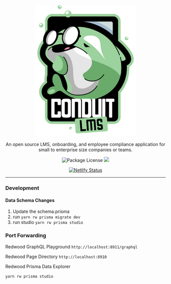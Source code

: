 <p align="center">
  <a href="" target="blank"><img src='assets/imgs/conduit.png' width="320" alt="Conduit Logo" /></a>
<p align="center">



</p>
</p>

  <p align="center">An open source LMS, onboarding, and employee compliance application for small to enterprise size companies or teams.</p>
    <div align="center">
    <a target="_blank"><img src="https://img.shields.io/badge/license-MIT-green" alt="Package License" /></a>
    <a href="https://ko-fi.com/waunbroderick" target="_blank"><img src="https://img.shields.io/badge/Donate-kofi-ff3f59.svg"/></a>
</div>

<div align="center">

[![Netlify Status](https://api.netlify.com/api/v1/badges/4650b90b-12c9-4f56-95aa-7103b8399214/deploy-status)](https://app.netlify.com/sites/conduitlms/deploys)

</div>

---
### Development

#### Data Schema Changes
1. Update the schema.prisma
2. run `yarn rw prisma migrate dev`
3. run studio `yarn rw prisma studio`
### Port Forwarding

Redwood GraphQL Playground
`http://localhost:8911/graphql`

Redwood Page Directory
`http://localhost:8910`

Redwood Prisma Data Explorer
```bash
yarn rw prisma studio
```
